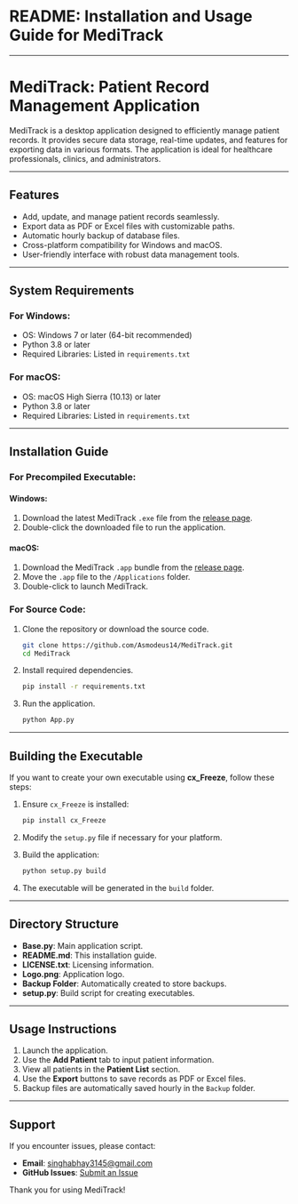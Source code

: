# README: Installation and Usage Guide for MediTrack

---

# **MediTrack: Patient Record Management Application**
MediTrack is a desktop application designed to efficiently manage patient records. It provides secure data storage, real-time updates, and features for exporting data in various formats. The application is ideal for healthcare professionals, clinics, and administrators.

---

## **Features**
- Add, update, and manage patient records seamlessly.
- Export data as PDF or Excel files with customizable paths.
- Automatic hourly backup of database files.
- Cross-platform compatibility for Windows and macOS.
- User-friendly interface with robust data management tools.

---

## **System Requirements**
### For Windows:
- OS: Windows 7 or later (64-bit recommended)
- Python 3.8 or later
- Required Libraries: Listed in `requirements.txt`

### For macOS:
- OS: macOS High Sierra (10.13) or later
- Python 3.8 or later
- Required Libraries: Listed in `requirements.txt`

---

## **Installation Guide**
### For Precompiled Executable:
#### Windows:
1. Download the latest MediTrack `.exe` file from the [release page](https://github.com/Asmodeus14/MediTrack/releases).
2. Double-click the downloaded file to run the application.

#### macOS:
1. Download the MediTrack `.app` bundle from the [release page](https://github.com/Asmodeus14/MediTrack/releases).
2. Move the `.app` file to the `/Applications` folder.
3. Double-click to launch MediTrack.

### For Source Code:
1. Clone the repository or download the source code.
   ```bash
   git clone https://github.com/Asmodeus14/MediTrack.git
   cd MediTrack
   ```

2. Install required dependencies.
   ```bash
   pip install -r requirements.txt
   ```

3. Run the application.
   ```bash
   python App.py
   ```

---

## **Building the Executable**
If you want to create your own executable using **cx_Freeze**, follow these steps:

1. Ensure `cx_Freeze` is installed:
   ```bash
   pip install cx_Freeze
   ```

2. Modify the `setup.py` file if necessary for your platform.

3. Build the application:
   ```bash
   python setup.py build
   ```

4. The executable will be generated in the `build` folder.

---

## **Directory Structure**
- **Base.py**: Main application script.
- **README.md**: This installation guide.
- **LICENSE.txt**: Licensing information.
- **Logo.png**: Application logo.
- **Backup Folder**: Automatically created to store backups.
- **setup.py**: Build script for creating executables.

---

## **Usage Instructions**
1. Launch the application.
2. Use the **Add Patient** tab to input patient information.
3. View all patients in the **Patient List** section.
4. Use the **Export** buttons to save records as PDF or Excel files.
5. Backup files are automatically saved hourly in the `Backup` folder.

---

## **Support**
If you encounter issues, please contact:
- **Email**: singhabhay3145@gmail.com
- **GitHub Issues**: [Submit an Issue](https://github.com/Asmodeus14/MediTrack/issues/new)

Thank you for using MediTrack!

